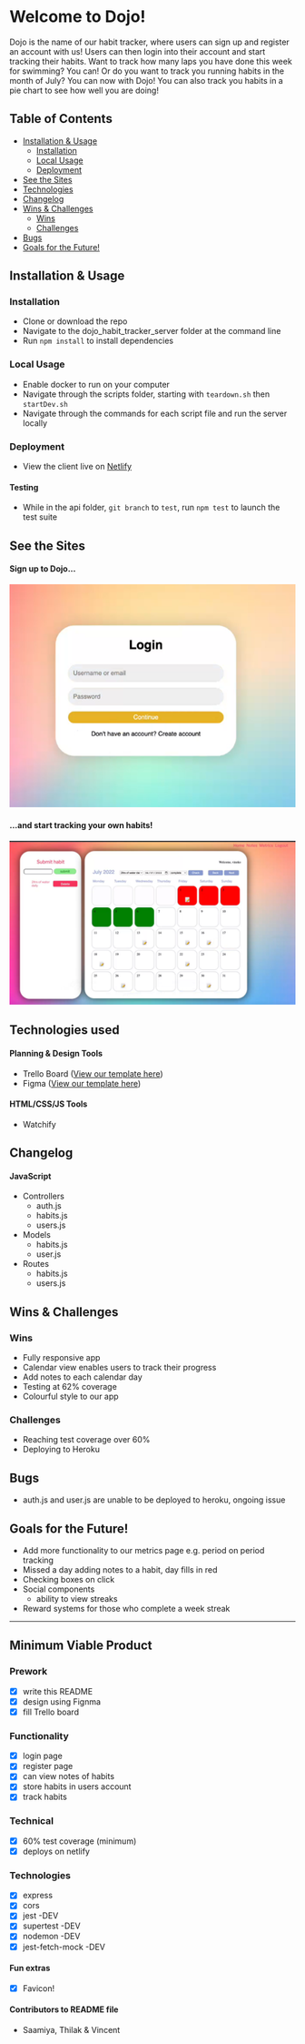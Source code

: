 # Welcome to Dojo!

Dojo is the name of our habit tracker, where users can sign up and register an account with us! Users can then login into their account and start tracking their habits. Want to track how many laps you have done this week for swimming? You can! Or do you want to track you running habits in the month of July? You can now with Dojo! You can also track you habits in a pie chart to see how well you are doing!

## Table of Contents

- [Installation & Usage](#installation--usage)
  - [Installation](#installation)
  - [Local Usage](#usage)
  - [Deployment](#deployment)
- [See the Sites](#see-the-sites)
- [Technologies](#technologies)
- [Changelog](#changelog)
- [Wins & Challenges](#wins--challenges)
  - [Wins](#wins)
  - [Challenges](#challenges)
- [Bugs](#bugs)
- [Goals for the Future!](#goals-for-the-future)

## Installation & Usage

### Installation

- Clone or download the repo
- Navigate to the dojo_habit_tracker_server folder at the command line
- Run `npm install` to install dependencies

### Local Usage

- Enable docker to run on your computer
- Navigate through the scripts folder, starting with `teardown.sh` then `startDev.sh`
- Navigate through the commands for each script file and run the server locally

### Deployment

- View the client live on [Netlify]( --- )

#### Testing

- While in the api folder, `git branch` to `test`, run `npm test` to launch the test suite

## See the Sites

#### Sign up to Dojo...

![Screenshot](./assets/login.png)

#### ...and start tracking your own habits!

![Screenshot](./assets/calendar.png)

## Technologies used

#### Planning & Design Tools

- Trello Board ([View our template here](https://trello.com/b/v35jlBM4/project-week-habit-tracker))
- Figma ([View our template here](https://www.figma.com/file/1zubB81V9oggi1EQZH7OYE/Dojo?node-id=1%3A4))

#### HTML/CSS/JS Tools

- Watchify

## Changelog

#### JavaScript

- Controllers
    - auth.js
    - habits.js
    - users.js
- Models
    - habits.js
    - user.js
- Routes
    - habits.js
    - users.js

## Wins & Challenges

### Wins

- Fully responsive app
- Calendar view enables users to track their progress
- Add notes to each calendar day
- Testing at 62% coverage
- Colourful style to our app

### Challenges

- Reaching test coverage over 60%
- Deploying to Heroku


## Bugs

- auth.js and user.js are unable to be deployed to heroku, ongoing issue

## Goals for the Future!

- Add more functionality to our metrics page e.g. period on period tracking
- Missed a day adding notes to a habit, day fills in red
- Checking boxes on click
- Social components 
    - ability to view streaks 
- Reward systems for those who complete a week streak 

---
## Minimum Viable Product

### Prework

- [x] write this README
- [x] design using Fignma
- [x] fill Trello board

### Functionality

- [x] login page
- [x] register page
- [x] can view notes of habits
- [x] store habits in users account
- [x] track habits

### Technical

- [x] 60% test coverage (minimum)
- [x] deploys on netlify 

### Technologies

- [x] express
- [x] cors
- [x] jest -DEV
- [x] supertest -DEV
- [x] nodemon -DEV
- [x] jest-fetch-mock -DEV

#### Fun extras

- [x] Favicon!

#### Contributors to README file

- Saamiya, Thilak & Vincent
